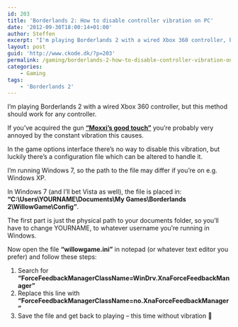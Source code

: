 ```yaml
---
id: 203
title: 'Borderlands 2: How to disable controller vibration on PC'
date: '2012-09-30T18:00:14+01:00'
author: Steffen
excerpt: "I'm playing Borderlands 2 with a wired Xbox 360 controller, but this method should work for any controller.\r\n\r\nIf you've acquired the gun <a href=\"http://www.bl2wiki.com/Miss_Moxxi's_Good_Touch\" target=\"_blank\">\"Moxxi's good touch\"</a> you're probably very annoyed by the constant vibration this causes."
layout: post
guid: 'http://www.ckode.dk/?p=203'
permalink: /gaming/borderlands-2-how-to-disable-controller-vibration-on-pc/
categories:
    - Gaming
tags:
    - 'Borderlands 2'
---
```


I’m playing Borderlands 2 with a wired Xbox 360 controller, but this method should work for any controller.

If you’ve acquired the gun [**“Moxxi’s good touch”**](http://www.bl2wiki.com/Miss_Moxxi's_Good_Touch) you’re probably very annoyed by the constant vibration this causes.

In the game options interface there’s no way to disable this vibration, but luckily there’s a configuration file which can be altered to handle it.

I’m running Windows 7, so the path to the file may differ if you’re on e.g. Windows XP.

In Windows 7 (and I’ll bet Vista as well), the file is placed in:  
**“C:\\Users\\YOURNAME\\Documents\\My Games\\Borderlands 2\\WillowGame\\Config”**.

The first part is just the physical path to your documents folder, so you’ll have to change YOURNAME, to whatever username you’re running in Windows.

Now open the file **“willowgame.ini”** in notepad (or whatever text editor you prefer) and follow these steps:

1. Search for **“ForceFeedbackManagerClassName=WinDrv.XnaForceFeedbackManager”**
2. Replace this line with **“ForceFeedbackManagerClassName=no.XnaForceFeedbackManager”**
3. Save the file and get back to playing – this time without vibration 🙂